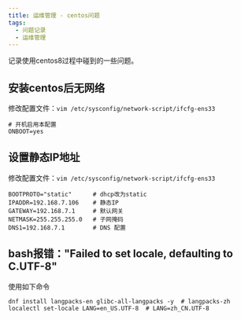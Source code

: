 ```yaml
---
title: 运维管理 - centos问题
tags:
  - 问题记录
  - 运维管理
---
```


记录使用centos8过程中碰到的一些问题。

<!--more-->

## 安装centos后无网络

修改配置文件：```vim /etc/sysconfig/network-script/ifcfg-ens33```

```shell
# 开机启用本配置
ONBOOT=yes
```

## 设置静态IP地址

修改配置文件：```vim /etc/sysconfig/network-script/ifcfg-ens33```

```shell
BOOTPROTO="static"      # dhcp改为static 
IPADDR=192.168.7.106    # 静态IP
GATEWAY=192.168.7.1     # 默认网关
NETMASK=255.255.255.0   # 子网掩码
DNS1=192.168.7.1        # DNS 配置
```

## bash报错："Failed to set locale, defaulting to C.UTF-8"

使用如下命令

```shell
dnf install langpacks-en glibc-all-langpacks -y  # langpacks-zh
localectl set-locale LANG=en_US.UTF-8  # LANG=zh_CN.UTF-8
```